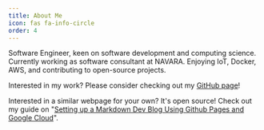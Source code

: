 ```yaml
---
title: About Me
icon: fas fa-info-circle
order: 4
---
```


Software Engineer, keen on software development and computing science. Currently working as software consultant at NAVARA. Enjoying IoT, Docker, AWS, and contributing to open-source projects.

Interested in my work? Please consider checking out my [GitHub page](https://github.com/larsvansoest)!

Interested in a similar webpage for your own? It's open source! Check out my guide on "[Setting up a Markdown Dev Blog Using Github Pages and Google Cloud](https://vansoest.dev/posts/creating-a-dev-blog/)".
